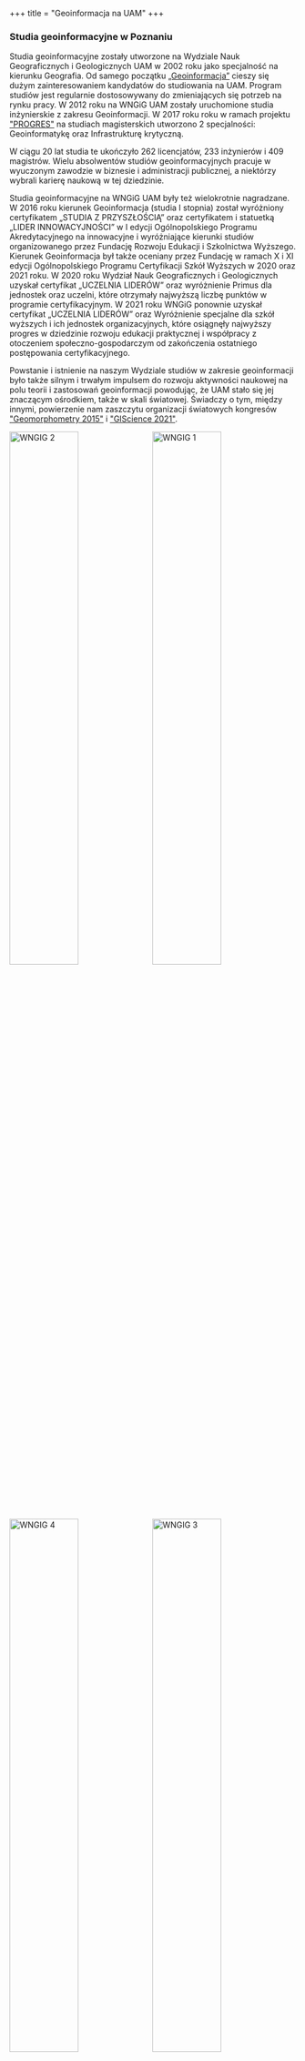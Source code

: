 +++
title = "Geoinformacja na UAM"
+++


<h3>Studia geoinformacyjne w Poznaniu</h3>

Studia geoinformacyjne zostały utworzone na Wydziale Nauk Geograficznych i Geologicznych UAM w 2002 roku jako specjalność na kierunku Geografia. Od samego początku [„Geoinformacja”](https://pl-pl.facebook.com/geoinformacja/) cieszy się dużym zainteresowaniem kandydatów do studiowania na UAM. Program studiów jest regularnie dostosowywany do zmieniających się potrzeb na rynku pracy. W 2012 roku na WNGiG UAM zostały uruchomione studia inżynierskie z zakresu Geoinformacji. W 2017 roku roku w ramach projektu ["PROGRES"](http://progres.home.amu.edu.pl/) na studiach magisterskich utworzono 2 specjalności: Geoinformatykę oraz Infrastrukturę krytyczną. 

W ciągu 20 lat studia te ukończyło 262 licencjatów, 233 inżynierów i 409 magistrów. Wielu absolwentów studiów geoinformacyjnych pracuje w wyuczonym zawodzie w biznesie i administracji publicznej, a niektórzy wybrali karierę naukową w tej dziedzinie. 

Studia geoinformacyjne na WNGiG UAM były też wielokrotnie nagradzane. W 2016 roku kierunek Geoinformacja (studia I stopnia) został wyróżniony certyfikatem „STUDIA Z PRZYSZŁOŚCIĄ” oraz certyfikatem i statuetką „LIDER INNOWACYJNOŚCI” w I edycji Ogólnopolskiego Programu Akredytacyjnego na innowacyjne i wyróżniające kierunki studiów organizowanego przez Fundację Rozwoju Edukacji i Szkolnictwa Wyższego. Kierunek Geoinformacja był także oceniany przez Fundację w ramach X i XI edycji Ogólnopolskiego Programu Certyfikacji Szkół Wyższych w 2020 oraz 2021 roku. W 2020 roku Wydział Nauk Geograficznych i Geologicznych uzyskał certyfikat „UCZELNIA LIDERÓW” oraz wyróżnienie Primus dla jednostek oraz uczelni, które otrzymały najwyższą liczbę punktów w programie certyfikacyjnym. W 2021 roku WNGiG ponownie uzyskał certyfikat „UCZELNIA LIDERÓW” oraz Wyróżnienie specjalne dla szkół wyższych i ich jednostek organizacyjnych, które osiągnęły najwyższy progres w dziedzinie rozwoju edukacji praktycznej i współpracy z otoczeniem społeczno-gospodarczym od zakończenia ostatniego postępowania certyfikacyjnego.

Powstanie i istnienie na naszym Wydziale studiów w zakresie geoinformacji było także silnym i trwałym impulsem do rozwoju aktywności naukowej na polu teorii i zastosowań geoinformacji powodując, że UAM stało się jej znaczącym ośrodkiem, także w skali światowej. Świadczy o tym, między innymi, powierzenie nam zaszczytu organizacji światowych kongresów ["Geomorphometry 2015"](https://geomorphometry.org/2015-2/) i ["GIScience 2021"](https://www.giscience.org/).

<img src="/./img/wngig/2.jpg" alt="WNGIG 2" width="49%"/>
<img src="/./img/wngig/1.jpg" alt="WNGIG 1" width="49%"/>
<img src="/./img/wngig/4.jpg" alt="WNGIG 4" width="49%"/>
<img src="/./img/wngig/3.jpg" alt="WNGIG 3" width="49%"/>
<img src="/./img/wngig/6.jpg" alt="WNGIG 6" width="49%"/>
<img src="/./img/wngig/5.jpg" alt="WNGIG 5" width="49%"/>
<br>

